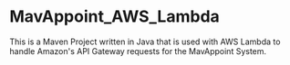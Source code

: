 # MavAppoint_AWS_Lambda
This is a Maven Project written in Java that is used with AWS Lambda to handle Amazon's API Gateway requests for the MavAppoint System.
